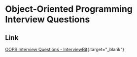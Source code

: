 # Object-Oriented Programming Interview Questions

## Link

[OOPS Interview Questions - InterviewBit](https://www.interviewbit.com/oops-interview-questions/){:target="_blank"}
